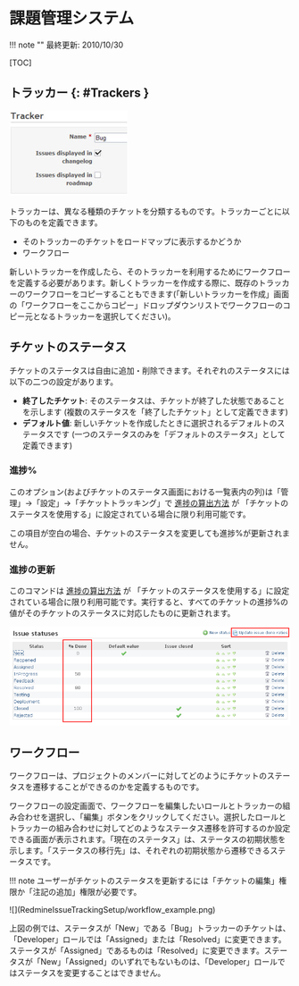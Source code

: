 課題管理システム
================

!!! note ""
    最終更新: 2010/10/30

[TOC]

トラッカー {: #Trackers }
----------

![](RedmineIssueTrackingSetup/tracker_config.jpg)

トラッカーは、異なる種類のチケットを分類するものです。トラッカーごとに以下のものを定義できます。

-   そのトラッカーのチケットをロードマップに表示するかどうか
-   ワークフロー

新しいトラッカーを作成したら、そのトラッカーを利用するためにワークフローを定義する必要があります。新しくトラッカーを作成する際に、既存のトラッカーのワークフローをコピーすることもできます(「新しいトラッカーを作成」画面の「ワークフローをここからコピー」ドロップダウンリストでワークフローのコピー元となるトラッカーを選択してください)。

チケットのステータス
--------------------

チケットのステータスは自由に追加・削除できます。それぞれのステータスには以下の二つの設定があります。

-   **終了したチケット**: そのステータスは、チケットが終了した状態であることを示します (複数のステータスを「終了したチケット」として定義できます)
-   **デフォルト値**: 新しいチケットを作成したときに選択されるデフォルトのステータスです (一つのステータスのみを「デフォルトのステータス」として定義できます)

### 進捗%

このオプション(およびチケットのステータス画面における一覧表内の列)は「管理」→「設定」→「チケットトラッキング」で [進捗の算出方法](/guide/RedmineSettings#Calculate-the-issue-done-ratio) が 「チケットのステータスを使用する」に設定されている場合に限り利用可能です。

この項目が空白の場合、チケットのステータスを変更しても進捗%が更新されません。

### 進捗の更新

このコマンドは [進捗の算出方法](/guide/RedmineSettings#Calculate-the-issue-done-ratio) が 「チケットのステータスを使用する」に設定されている場合に限り利用可能です。実行すると、すべてのチケットの進捗%の値がそのチケットのステータスに対応したものに更新されます。

![](RedmineIssueTrackingSetup/issue-done-ratio.png)

ワークフロー
------------

ワークフローは、プロジェクトのメンバーに対してどのようにチケットのステータスを遷移することができるのかを定義するものです。

ワークフローの設定画面で、ワークフローを編集したいロールとトラッカーの組み合わせを選択し、「編集」ボタンをクリックしてください。選択したロールとトラッカーの組み合わせに対してどのようなステータス遷移を許可するのか設定できる画面が表示されます。「現在のステータス」は、ステータスの初期状態を示します。「ステータスの移行先」は、それぞれの初期状態から遷移できるステータスです。

!!! note
    ユーザーがチケットのステータスを更新するには「チケットの編集」権限か「注記の追加」権限が必要です。

</div>
![](RedmineIssueTrackingSetup/workflow_example.png)

上図の例では、ステータスが「New」である「Bug」トラッカーのチケットは、「Developer」ロールでは「Assigned」または「Resolved」に変更できます。ステータスが「Assigned」であるものは「Resolved」に変更できます。ステータスが「New」「Assigned」のいずれでもないものは、「Developer」ロールではステータスを変更することはできません。
